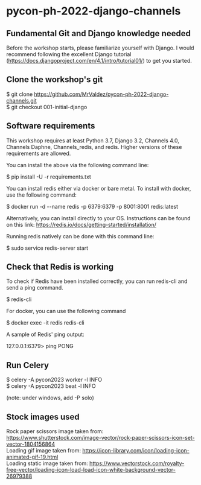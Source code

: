 # pycon-ph-2022-django-channels


## Fundamental Git and Django knowledge needed

Before the workshop starts, please familiarize yourself with Django. I would recommend following the excellent Django tutorial (https://docs.djangoproject.com/en/4.1/intro/tutorial01/) to get you started. 


## Clone the workshop's git

$ git clone https://github.com/MrValdez/pycon-ph-2022-django-channels.git  
$ git checkout 001-initial-django


## Software requirements

This workshop requires at least Python 3.7, Django 3.2, Channels 4.0, Channels Daphne, Channels_redis, and redis. Higher versions of these requirements are allowed.

You can install the above via the following command line:

$ pip install -U -r requirements.txt

You can install redis either via docker or bare metal. To install with docker, use the following command:

$ docker run -d --name redis -p 6379:6379 -p 8001:8001 redis:latest

Alternatively, you can install directly to your OS. Instructions can be found on this link: https://redis.io/docs/getting-started/installation/

Running redis natively can be done with this command line:

$ sudo service redis-server start


## Check that Redis is working
To check if Redis have been installed correctly, you can run redis-cli and send a ping command.

$ redis-cli

For docker, you can use the following command 

$ docker exec -it redis redis-cli

A sample of Redis' ping output:

127.0.0.1:6379> ping
PONG


## Run Celery

$ celery -A pycon2023 worker -l INFO  
$ celery -A pycon2023 beat -l INFO

(note: under windows, add -P solo)


## Stock images used

Rock paper scissors image taken from: https://www.shutterstock.com/image-vector/rock-paper-scissors-icon-set-vector-1804156864  
Loading gif image taken from: https://icon-library.com/icon/loading-icon-animated-gif-19.html  
Loading static image taken from: https://www.vectorstock.com/royalty-free-vector/loading-icon-load-load-icon-white-background-vector-26979388